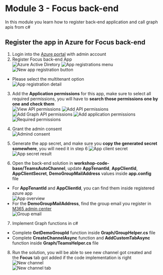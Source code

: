 # Module 3 - Focus back-end
In this module you learn how to register back-end application and call graph apis from c#  

## Register the app in Azure for Focus back-end
1. Login into the [Azure portal](https://ms.portal.azure.com) with admin account  
2. Register Focus back-end App  
![Azure Active Diretory](imgs/aad.PNG "Azure Active Diretory")
![App registrations menu](imgs/AppReg.PNG "App registrations menu")
![New app registration button](imgs/newAppReg.PNG "New app registration button")  

- Please select the multitenant option  
![App registration detail](imgs/appRegDetail.PNG "App registration detail")  

3. Add the **Application permissions** for this app, make sure to select all required permissions, you will have to **search those permissions one by one and check them**  
![View API permissions](imgs/AppApiPermissions.PNG "View API permissions")
![Add API permissions](imgs/AddPermissions.PNG "Add API permissions")
![Add Graph API permissions](imgs/GraphApiPermissions.PNG "Add Graph API permissions")
![Add application permissions](imgs/applicationPermissions.PNG "Add application permissions")  
![Required permissions](imgs/RequiredGraphPermissions.PNG  "Required permissions")    

4. Grant the admin consent  
![Admind consent](imgs/adminConsent.PNG  "Admind consent")  

5. Generate the app secret, and make sure you **copy the generated secret somewhere**, you will need it in step 6
![App client secret](imgs/appClientSecret.PNG  "App client secret")  
![App secret result](imgs/appSecretResult.PNG  "App secret result")  

6. Open the back-end solution in **workshop-code-base/TeamsAutoChannel**, update **AppTenantId**, **AppClientId**, **AppClientSecret**, **DemoGroupMailAddress** values inside **app.config** file
 - For **AppTenantId** and **AppClientId**, you can find them inside registered azure app  
![App overview](imgs/appOverview.PNG  "App overview")  
 - For the **DemoGroupMailAddress**, find the group email you register in [M365 admin center](https://admin.microsoft.com/adminportal/home#/groups)  
![Group email](imgs/groupEmail.PNG "Group email")  

7. Implement Graph functions in c#
 - Complete **GetDemoGroupId** function inside **Graph/GroupHelper.cs** file  
 - Complete **CreateChannelAsync** function and **AddCustomTabAsync** function inside **Graph/TeamsHelper.cs** file
 
8. Run the solution, you will be able to see new channel got created and the **Focus** tab got added if the code implementation is right
![New channel](imgs/newChannel.PNG "New channel")  
![New channel tab](imgs/newChannelTab.PNG "New channel tab") 

 

 
 
 
